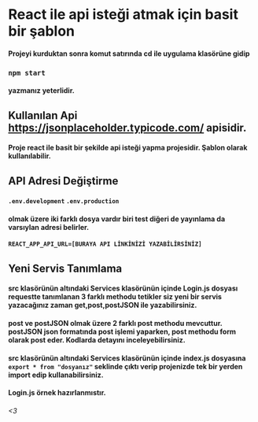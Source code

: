 # React ile api isteği atmak için basit bir şablon

#### Projeyi kurduktan sonra komut satırında cd ile uygulama klasörüne gidip
### `npm start`
#### yazmanız yeterlidir.

## Kullanılan Api https://jsonplaceholder.typicode.com/  apisidir. 
#### Proje react ile basit bir şekilde api isteği yapma projesidir. Şablon olarak kullanılabilir.

## API Adresi Değiştirme
#### `.env.development`  `.env.production` 
#### olmak üzere iki farklı dosya vardır biri test diğeri de yayınlama da varsıylan adresi belirler. 
#### `REACT_APP_API_URL=[BURAYA API LİNKİNİZİ YAZABİLİRSİNİZ] `

## Yeni Servis Tanımlama
#### src klasörünün altındaki Services klasörünün içinde Login.js dosyası requestte tanımlanan 3 farklı methodu tetikler siz  yeni bir servis yazacağınız zaman get,post,postJSON ile yazabilirsiniz.

#### post ve postJSON olmak üzere 2 farklı post methodu mevcuttur. postJSON json formatında post işlemi yaparken, post methodu form olarak post eder. Kodlarda detayını inceleyebilirsiniz.

#### src klasörünün altındaki Services klasörünün içinde index.js dosyasına `export * from "dosyanız"` seklinde çıktı verip projenizde tek bir yerden import edip kullanabilirsiniz.

#### Login.js örnek hazırlanmıstır.

###### <3 
